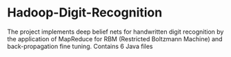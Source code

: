 # Hadoop-Digit-Recognition
The project implements deep belief nets for handwritten digit recognition by the application of MapReduce for RBM (Restricted Boltzmann Machine) and back-propagation fine tuning.
Contains 6 Java files
